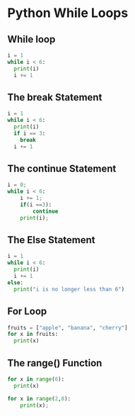 # Python While Loops


## While loop
```py
i = 1
while i < 6:
  print(i)
  i += 1
```


## The break Statement


```py
i = 1
while i < 6:
  print(i)
  if i == 3:
    break
  i += 1
```


## The continue Statement

```py
i = 0;
while i < 6:
    i += 1;
    if(i ==3):
        continue
    print(i);
```

## The Else Statement

```py
i = 1
while i < 6:
  print(i)
  i += 1
else:
  print("i is no longer less than 6")
```

## For Loop

```py
fruits = ["apple", "banana", "cherry"]
for x in fruits:
  print(x)
```

## The range() Function

```py
for x in range(6):
  print(x)
```

```py
for x in range(2,8):
    print(x);
```